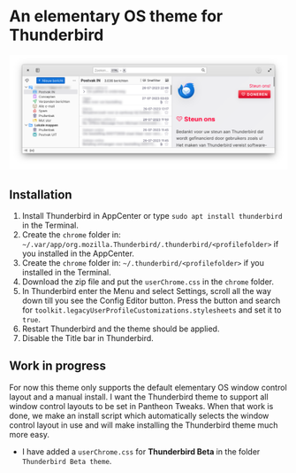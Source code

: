 # An elementary OS theme for Thunderbird
![Screenshot](Thunderbird_eOS_supernova_theme.png)
## Installation

1. Install Thunderbird in AppCenter or type `sudo apt install thunderbird` in the Terminal.
2. Create the `chrome` folder in: `~/.var/app/org.mozilla.Thunderbird/.thunderbird/<profilefolder>` if you installed in the AppCenter.
3. Create the `chrome` folder in: `~/.thunderbird/<profilefolder>` if you installed in the Terminal.
4. Download the zip file and put the `userChrome.css` in the `chrome` folder.
5. In Thunderbird enter the Menu and select Settings, scroll all the way down till you see the Config Editor button. Press the button and search for `toolkit.legacyUserProfileCustomizations.stylesheets` and set it to `true`.
6. Restart Thunderbird and the theme should be applied.
7. Disable the Title bar in Thunderbird.

## Work in progress

For now this theme only supports the default elementary OS window control layout and a manual install. I want the Thunderbird theme to support all window control layouts to be set in Pantheon Tweaks. When that work is done, we make an install script which automatically selects the window control layout in use and will make installing the Thunderbird theme much more easy.

- I have added a `userChrome.css` for **Thunderbird Beta** in the folder `Thunderbird Beta theme`.
